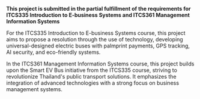 **This project is submitted in the partial fulfillment of the requirements for ITCS335 Introduction to E-business Systems and ITCS361 Management Information Systems**

For the ITCS335 Introduction to E-business Systems course, this project aims to propose a resolution through the use of technology, developing universal-designed electric buses with palmprint payments, GPS tracking, AI security, and eco-friendly systems.

In the ITCS361 Management Information Systems course, this project builds upon the Smart EV Bus initiative from the ITCS335 course, striving to revolutionize Thailand's public transport solutions. It emphasizes the integration of advanced technologies with a strong focus on business management systems.
